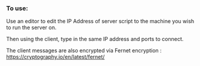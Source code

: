 ### To use:
Use an editor to edit the IP Address of server script to the machine you wish to run the server on.

Then using the client, type in the same IP address and ports to connect.

The client messages are also encrypted via Fernet encryption : https://cryptography.io/en/latest/fernet/
